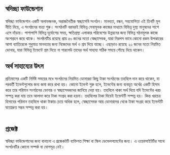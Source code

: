 ## স্বদিচ্ছা ফাউন্ডেশান

স্বদিচ্ছা ফাউন্ডেশান একটি অলাভজনক, অরাজনৈতীক স্বচ্ছাসেবি সংগঠন। মানবতা, বন্ধন, সহযোগিতা এই তিনটি মূল নীতি নিয়ে, এ সংগঠনের যাত্রা শুরু।
সংগঠনটি বরাবরই বিভিন্ন সেবামূলক কাজের মাধ্যমে বিভিন্ন দুস্থ্য মানুষদের পাশে এসে দাঁড়ায়। পাশাপাশি বিভিন্ন দূর্যোগের সময়, ক্ষতিগ্রস্থ্য এলাকার পরিবেশের উন্নয়নের জন্য বিভিন্ন গঠনমূলক কাজে অংশগ্রহন করে থাকে। সংগঠনটির রয়েছে প্রায় ৫০ জনের মতো স্বেচ্ছাসেবক, যারা নিরলস ভাবে কোনো রকম উপকারের আশা ব্যাতিরেকে শুধুমাত্র মানবতার জন্য নিজেদের অর্থ ও শ্রম দিয়ে যাচ্ছে। এছাড়াও রয়েছে ২০ জনের মতো নিয়মিত ডোনার, যারা বিভিন্ন ইভেন্টে শ্রম দিতে না পারলেউ তাদের অর্থ সাহায্য সঠিক সময়ে পৌছে দিয়ে থাকেন।
<br/>

## অর্থ সাহায্যের উৎস

প্রতিমাসের একটি নির্দিষ্ট সময়ের মধে সংগঠনের নিয়মিত ডোনাররা কিছু টাকা সংগঠনের তহবিলে দান করে থাকেন, যা পরবর্তী ইভেন্টগুলোর জন্য জমা করে রাখা হয়। কোনো ইভেন্ট শুরু হলে, ইভেন্টের জন্য ব্যবহৃত অর্থের একটি হিসাব করে তার পরিমান সংগঠনের ডোনার ও স্বচ্ছাসেবকদের জানিয়ে দেয়া হয়। তহবিলে থাকা অর্থ দিয়ে যদি ইভেন্টের খরচ সম্পন্ন করা যায় তবে আলাদা করে টাকা সংগ্রহ করা হয়না। তহবিলের টাকা দিয়েই ইভেন্টটি সম্পন্ন হয়। কিন্ত খরচের হিসাবের পরিমান তহবিলে থাকা টাকার চেয়ে অধিক হলে, স্বেচ্ছাসেবক আর ডোনারদের থেকে টাকা সংগ্রহ করে ইভেন্টটি যতোদ্রুত সম্ভব সম্পন্ন করা হয়।
<br/><br/>

## প্রজেক্ট

স্বদিচ্ছা ফাউন্ডেশানের জন্য বানানো এ প্রজেকটটি ব্যক্তিগত শিক্ষা বা স্কিল ডেভেলপমেন্টের জন্য। এ ওয়েবসাইটটির সাথে সংগঠনটির কোনো সম্পর্ক বা যোগসূত্র নেই।
